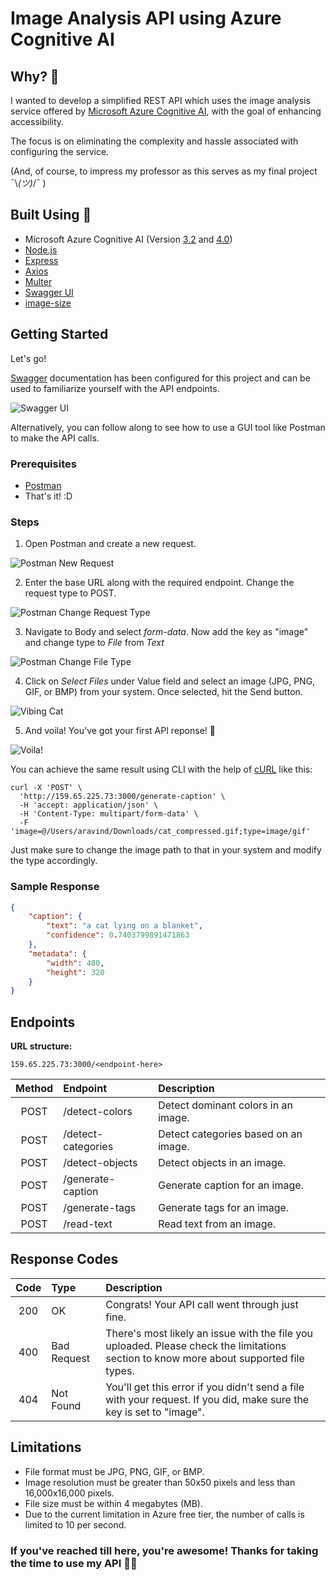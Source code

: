 # Image Analysis API using Azure Cognitive AI
## Why? 🤔

I wanted to develop a simplified REST API which uses the image analysis service offered by [Microsoft Azure Cognitive AI](https://learn.microsoft.com/en-us/azure/ai-services/computer-vision/overview-image-analysis?tabs=3-2), with the goal of enhancing accessibility.

The focus is on eliminating the complexity and hassle associated with configuring the service.

(And, of course, to impress my professor as this serves as my final project ¯\\_(ツ)_/¯ )

## Built Using 🔧

- Microsoft Azure Cognitive AI (Version [3.2](https://learn.microsoft.com/en-us/azure/ai-services/computer-vision/how-to/call-analyze-image?tabs=rest) and [4.0](https://learn.microsoft.com/en-us/azure/ai-services/computer-vision/how-to/call-analyze-image-40?pivots=programming-language-rest-api))
- [Node.js](https://nodejs.org/en)
- [Express](https://expressjs.com/)
- [Axios](https://axios-http.com/)
- [Multer](https://www.npmjs.com/package/multer)
- [Swagger UI](https://swagger.io/tools/swagger-ui/)
- [image-size](https://www.npmjs.com/package/image-size)

## Getting Started
Let's go!

[Swagger](http://159.65.225.73:3000/docs/) documentation has been configured for this project and can be used to familiarize yourself with the API endpoints.

![Swagger UI](https://i.imgur.com/EcVqscX.png)

Alternatively, you can follow along to see how to use a GUI tool like Postman to make the API calls.


### Prerequisites
- [Postman](https://www.postman.com/)
- That's it! :D

### Steps
1. Open Postman and create a new request.

![Postman New Request](https://i.imgur.com/HD7vEjA.png)

2. Enter the base URL along with the required endpoint. Change the request type to POST.

![Postman Change Request Type](https://i.imgur.com/vh5q66Q.png)

3. Navigate to Body and select *form-data*. Now add the key as "image" and change type to *File* from *Text*

![Postman Change File Type](https://i.imgur.com/t1I5I6v.png)

4. Click on *Select Files* under Value field and select an image (JPG, PNG, GIF, or BMP) from your system. Once selected, hit the Send button.

![Vibing Cat](https://s5.gifyu.com/images/SiWE9.gif)

5. And voila! You've got your first API reponse! 🎉

![Voila!](https://i.imgur.com/Xnjreoy.png)

You can achieve the same result using CLI with the help of [cURL](https://curl.se/) like this:
```
curl -X 'POST' \
  'http://159.65.225.73:3000/generate-caption' \
  -H 'accept: application/json' \
  -H 'Content-Type: multipart/form-data' \
  -F 'image=@/Users/aravind/Downloads/cat_compressed.gif;type=image/gif'
```
Just make sure to change the image path to that in your system and modify the type accordingly.

### Sample Response
```json
{
    "caption": {
        "text": "a cat lying on a blanket",
        "confidence": 0.7403799891471863
    },
    "metadata": {
        "width": 480,
        "height": 320
    }
}
```

## Endpoints

**URL structure:**

    159.65.225.73:3000/<endpoint-here>

| Method | Endpoint | Description |
| :--------: | :------- | :------- |
| POST | /detect-colors | Detect dominant colors in an image. |
| POST | /detect-categories | Detect categories based on an image. |
| POST | /detect-objects | Detect objects in an image. |
| POST | /generate-caption | Generate caption for an image. |
| POST | /generate-tags | Generate tags for an image. |
| POST | /read-text | Read text from an image. |


## Response Codes

| Code | Type | Description |
| :--------: | :------- | :------- |
| 200 | OK | Congrats! Your API call went through just fine. |
| 400 | Bad Request | There's most likely an issue with the file you uploaded. Please check the limitations section to know more about supported file types. |
| 404 | Not Found | You'll get this error if you didn't send a file with your request. If you did, make sure the key is set to "image". |

## Limitations
- File format must be JPG, PNG, GIF, or BMP.
- Image resolution must be greater than 50x50 pixels and less than 16,000x16,000 pixels.
- File size must be within 4 megabytes (MB).
- Due to the current limitation in Azure free tier, the number of calls is limited to 10 per second.

### If you've reached till here, you're awesome! Thanks for taking the time to use my API 🙌🏻
